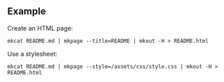 ## Example

Create an HTML page:

```shell
mkcat README.md | mkpage --title=README | mkout -H > README.html
```

Use a stylesheet:

```shell
mkcat README.md | mkpage --style=/assets/css/style.css | mkout -H > README.html
```
